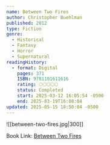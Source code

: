 ```yaml
---
name: Between Two Fires
author: Christopher Buehlman
published: 2012
type: Fiction
genre:
  - Historical
  - Fantasy
  - Horror
  - Supernatural
readingHistory:
  - format: Digital
    pages: 371
    ISBN: 9781101611616
    rating: 🌕🌕🌕🌕🌕
    status: Completed
    start: 2025-03-12 16:05:54 -0500
    end: 2025-03-19T16:08:04
updated: 2025-05-15 18:50:04 -0500
---
```


![[between-two-fires.jpg|300]]

Book Link: [Between Two Fires](https://www.goodreads.com/book/show/13543121-between-two-fires)

